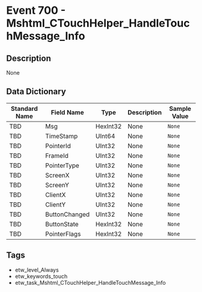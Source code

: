 # Event 700 - Mshtml_CTouchHelper_HandleTouchMessage_Info

## Description
None

## Data Dictionary
|Standard Name|Field Name|Type|Description|Sample Value|
|---|---|---|---|---|
|TBD|Msg|HexInt32|None|`None`|
|TBD|TimeStamp|UInt64|None|`None`|
|TBD|PointerId|UInt32|None|`None`|
|TBD|FrameId|UInt32|None|`None`|
|TBD|PointerType|UInt32|None|`None`|
|TBD|ScreenX|UInt32|None|`None`|
|TBD|ScreenY|UInt32|None|`None`|
|TBD|ClientX|UInt32|None|`None`|
|TBD|ClientY|UInt32|None|`None`|
|TBD|ButtonChanged|UInt32|None|`None`|
|TBD|ButtonState|HexInt32|None|`None`|
|TBD|PointerFlags|HexInt32|None|`None`|

## Tags
* etw_level_Always
* etw_keywords_touch
* etw_task_Mshtml_CTouchHelper_HandleTouchMessage_Info
